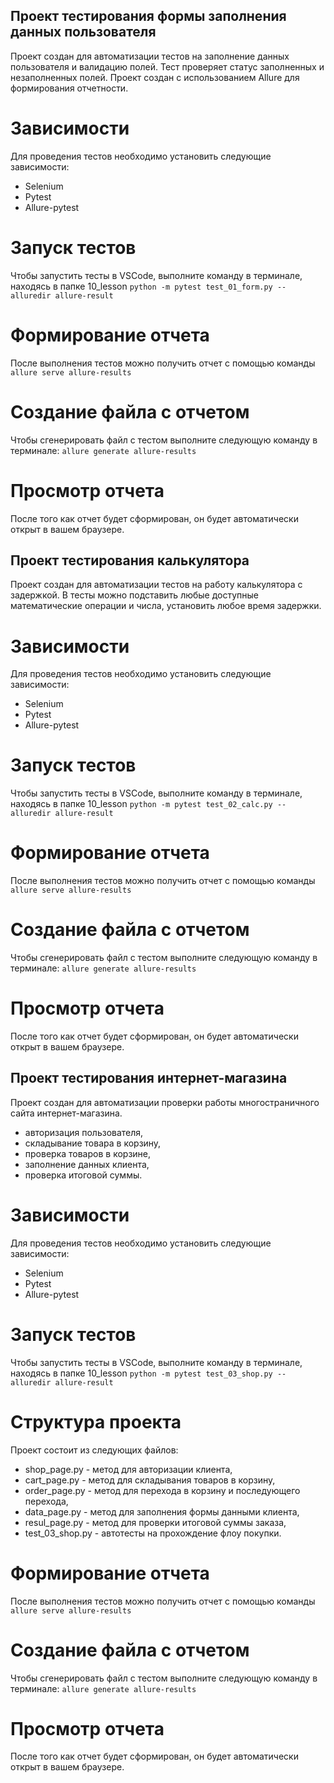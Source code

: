 ## Проект тестирования формы заполнения данных пользователя

Проект создан для автоматизации тестов на заполнение данных пользователя и валидацию полей.
Тест проверяет статус заполненных и незаполненных полей.
Проект создан с использованием Allure для формирования отчетности.

# Зависимости
Для проведения тестов необходимо установить следующие зависимости:
- Selenium
- Pytest
- Allure-pytest

# Запуск тестов
Чтобы запустить тесты в VSCode, выполните команду в терминале, находясь в папке 10_lesson
```python -m pytest test_01_form.py --alluredir allure-result```

# Формирование отчета
После выполнения тестов можно получить отчет с помощью команды 
```allure serve allure-results```

# Создание файла с отчетом
Чтобы сгенерировать файл с тестом выполните следующую команду в терминале:
```allure generate allure-results```

# Просмотр отчета
После того как отчет будет сформирован, он будет автоматически открыт в вашем браузере.

## Проект тестирования калькулятора

Проект создан для автоматизации тестов на работу калькулятора с задержкой.
В тесты можно подставить любые доступные математические операции и числа, установить любое время задержки.

# Зависимости
Для проведения тестов необходимо установить следующие зависимости:
- Selenium
- Pytest
- Allure-pytest

# Запуск тестов
Чтобы запустить тесты в VSCode, выполните команду в терминале, находясь в папке 10_lesson
```python -m pytest test_02_calc.py --alluredir allure-result```

# Формирование отчета
После выполнения тестов можно получить отчет с помощью команды 
```allure serve allure-results```

# Создание файла с отчетом
Чтобы сгенерировать файл с тестом выполните следующую команду в терминале:
```allure generate allure-results```

# Просмотр отчета
После того как отчет будет сформирован, он будет автоматически открыт в вашем браузере.


## Проект тестирования интернет-магазина

Проект создан для автоматизации проверки работы многостраничного сайта интернет-магазина.
- авторизация пользователя,
- складывание товара в корзину,
- проверка товаров в корзине,
- заполнение данных клиента,
- проверка итоговой суммы.

# Зависимости
Для проведения тестов необходимо установить следующие зависимости:
- Selenium
- Pytest
- Allure-pytest

# Запуск тестов
Чтобы запустить тесты в VSCode, выполните команду в терминале, находясь в папке 10_lesson
```python -m pytest test_03_shop.py --alluredir allure-result```

# Структура проекта

Проект состоит из следующих файлов:

- shop_page.py - метод для авторизации клиента,
- cart_page.py - метод для складывания товаров в корзину,
- order_page.py - метод для перехода в корзину и последующего перехода,
- data_page.py - метод для заполнения формы данными клиента,
- resul_page.py - метод для проверки итоговой суммы заказа,
- test_03_shop.py - автотесты на прохождение флоу покупки.

# Формирование отчета
После выполнения тестов можно получить отчет с помощью команды 
```allure serve allure-results```

# Создание файла с отчетом
Чтобы сгенерировать файл с тестом выполните следующую команду в терминале:
```allure generate allure-results```

# Просмотр отчета
После того как отчет будет сформирован, он будет автоматически открыт в вашем браузере.





